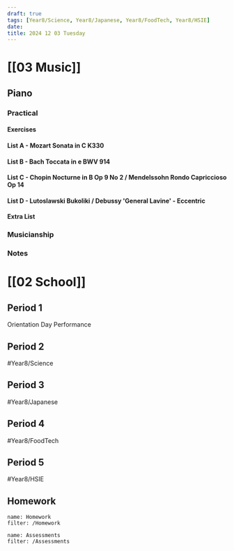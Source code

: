 ```yaml
---
draft: true
tags: [Year8/Science, Year8/Japanese, Year8/FoodTech, Year8/HSIE]
date:
title: 2024 12 03 Tuesday
---
```

# [[03 Music]]
## Piano
### Practical
#### Exercises

#### List A - Mozart Sonata in C K330

#### List B - Bach Toccata in e BWV 914

#### List C - Chopin Nocturne in B Op 9 No 2 / Mendelssohn Rondo Capriccioso Op 14

#### List D - Lutoslawski Bukoliki / Debussy 'General Lavine' - Eccentric
#### Extra List

### Musicianship

### Notes 


# [[02 School]]
## Period 1
Orientation Day Performance
## Period 2
#Year8/Science 
## Period 3
#Year8/Japanese 
## Period 4
#Year8/FoodTech 
## Period 5
#Year8/HSIE

## Homework
```todoist
name: Homework
filter: /Homework
``` 

```todoist
name: Assessments
filter: /Assessments
```

